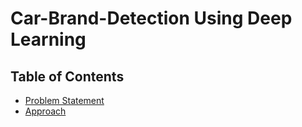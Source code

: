 # Car-Brand-Detection Using Deep Learning
## Table of Contents
* [Problem Statement](#Problem-Statement)
* [Approach](#Approach)
